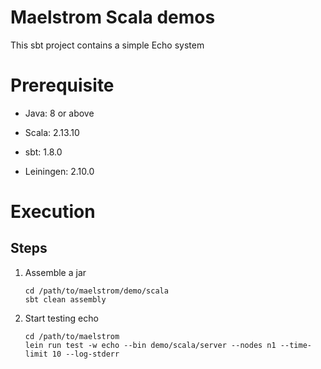 # Maelstrom Scala demos

This sbt project contains a simple Echo system

# Prerequisite

* Java: 8 or above

* Scala: 2.13.10

* sbt: 1.8.0

* Leiningen: 2.10.0

# Execution
## Steps

1. Assemble a jar

    ```shell
    cd /path/to/maelstrom/demo/scala
    sbt clean assembly
    ```

2. Start testing echo

    ```shell
    cd /path/to/maelstrom
    lein run test -w echo --bin demo/scala/server --nodes n1 --time-limit 10 --log-stderr
    ```
